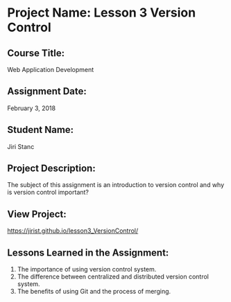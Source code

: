 # Project Name:  Lesson 3 Version Control


## Course Title:
Web Application Development

## Assignment Date:  
February 3, 2018

## Student Name:  
Jiri Stanc

## Project Description:
The subject of this assignment is an introduction to version control and why is version control important?

## View Project:

https://jirist.github.io/lesson3_VersionControl/

## Lessons Learned in the Assignment:
1. The importance of using version control system.
2. The difference between centralized and distributed version control system.
3. The benefits of using Git and the process of merging.

